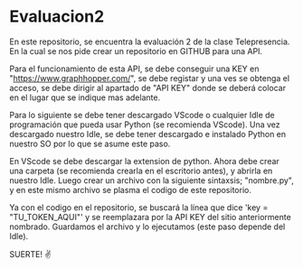 # Evaluacion2
En este repositorio, se encuentra la evaluación 2 de la clase Telepresencia. En la cual se nos pide crear un repositorio en GITHUB para una API.

Para el funcionamiento de esta API, se debe conseguir una KEY en "https://www.graphhopper.com/", se debe registar y una ves se obtenga el acceso, se debe dirigir al apartado de "API KEY" donde se deberá colocar en el lugar que se indique mas adelante.

Para lo siguiente se debe tener descargado VScode o cualquier Idle de programación que pueda usar Python (se recomienda VScode). Una vez descargado nuestro Idle, se debe tener descargado e instalado Python en nuestro SO por lo que se asume este paso. 

En VScode se debe descargar la extension de python. Ahora debe crear una carpeta (se recomienda crearla en el escritorio antes), y abrirla en nuestro Idle. Luego crear un archivo con la siguiente sintaxsis; "nombre.py", y en este mismo archivo se plasma el codigo de este repositorio.

Ya con el codigo en el repositorio, se buscará la línea que dice 'key = "TU_TOKEN_AQUI"' y se reemplazara por la API KEY del sitio anteriormente nombrado. Guardamos el archivo y lo ejecutamos (este paso depende del Idle).

SUERTE! ✌️
